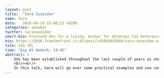 ```yaml
---
layout: post
title:  "Sara Soueidan"
name: Sara
date:   2016-04-16 15:40:13 +0200
categories: speaker
twitter: sarasoueidan
short-bio: Frontend dev for a living. Author for @Codrops CSS Reference & co-authored Smashing Book 5.
bio: https://2016.fromthefront.it/42/post/145866843608/sara-soueidan-sara-is-a-freelance-front-end
talk: SVG IRL
time: "Day #1 &mdash; 14:45"
abstract: >
    SVG has been established throughout the last couple of years as one of the most useful tools in our Web design and development toolkit. Its usefulness extends beyond displaying crisp images and icons. The image plus document characteristics of SVG means that it comes with a whole suite of useful features that can be used to display images and icons, create compelling infographics and even possibly replace flash ad banners. But dealing with SVG comes with a lot of questions and, a lot of times, a lot of compromises too. There are so many options and ways an SVG can be handled depending on where and how it's used.
    <br/><br/>
    In this talk, Sara will go over some practical examples and use cases of SVG. She will cover what considerations you need to take into account when using SVG, and how to make the most out of it, including how to make sure that everyone—including assistive technologies—can digest your content and experience it in the expected appropriate ways.
---
```

